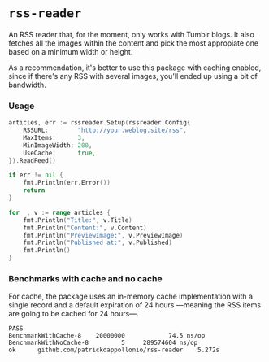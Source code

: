 # `rss-reader`

An RSS reader that, for the moment, only works with Tumblr blogs. It also fetches
all the images within the content and pick the most appropiate one based on a minimum
width or height.

As a recommendation, it's better to use this package with caching enabled, since if there's
any RSS with several images, you'll ended up using a bit of bandwidth.

### Usage

```go
articles, err := rssreader.Setup(rssreader.Config{
	RSSURL:        "http://your.weblog.site/rss",
	MaxItems:      3,
	MinImageWidth: 200,
	UseCache:      true,
}).ReadFeed()

if err != nil {
	fmt.Println(err.Error())
	return
}

for _, v := range articles {
	fmt.Println("Title:", v.Title)
	fmt.Println("Content:", v.Content)
	fmt.Println("PreviewImage:", v.PreviewImage)
	fmt.Println("Published at:", v.Published)
	fmt.Println()
}
```

### Benchmarks with cache and no cache

For cache, the package uses an in-memory cache implementation with a single record and a
default expiration of 24 hours —meaning the RSS items are going to be cached for 24 hours—.

```
PASS
BenchmarkWithCache-8  	20000000	        74.5 ns/op
BenchmarkWithNoCache-8	       5	 289574604 ns/op
ok  	github.com/patrickdappollonio/rss-reader	5.272s
```
